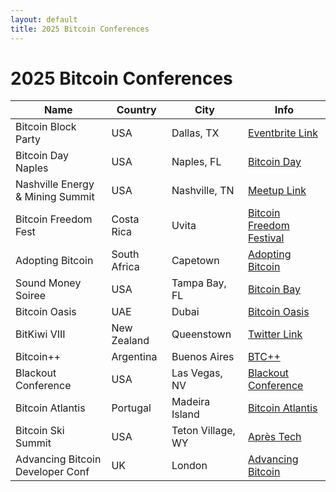 ```yaml
---
layout: default
title: 2025 Bitcoin Conferences
---
```


# 2025 Bitcoin Conferences

| Name                               | Country       | City             | Info                                                                                   |
|------------------------------------|---------------|------------------|----------------------------------------------------------------------------------------|
| Bitcoin Block Party                | USA           | Dallas, TX       | [Eventbrite Link](https://www.eventbrite.com/e/bitcoin-block-party-wednesday-january-3-2024-in-dallas-texas-tickets-755577240867) |
| Bitcoin Day Naples                 | USA           | Naples, FL       | [Bitcoin Day](https://bitcoinday.io/naples24)                                          |
| Nashville Energy & Mining Summit   | USA           | Nashville, TN    | [Meetup Link](https://www.meetup.com/bitcoinpark/events/290980686/)                    |
| Bitcoin Freedom Fest               | Costa Rica    | Uvita            | [Bitcoin Freedom Festival](https://www.bitcoinfreedomfestival.com/)                   |
| Adopting Bitcoin                   | South Africa  | Capetown         | [Adopting Bitcoin](https://adoptingbitcoin.org/capetown-2024/)                        |
| Sound Money Soiree                 | USA           | Tampa Bay, FL    | [Bitcoin Bay](https://www.bitcoinbay.live/sound-money-soiree)                         |
| Bitcoin Oasis                      | UAE           | Dubai            | [Bitcoin Oasis](https://bitcoin-oasis.com/)                                           |
| BitKiwi VIII                       | New Zealand   | Queenstown       | [Twitter Link](https://twitter.com/Bitkiwi1)                                          |
| Bitcoin++                          | Argentina     | Buenos Aires     | [BTC++](https://btcplusplus.dev/)                                                     |
| Blackout Conference                | USA           | Las Vegas, NV    | [Blackout Conference](https://www.blackbitcoinbillionaire.com/get-ready-for-the-las-vegas-blackout/) |
| Bitcoin Atlantis                   | Portugal      | Madeira Island   | [Bitcoin Atlantis](https://bitcoinatlantis.com/)                                      |
| Bitcoin Ski Summit                 | USA           | Teton Village, WY| [Après Tech](https://www.apres.tech/bitcoin-ski-summit-2024)                          |
| Advancing Bitcoin Developer Conf   | UK            | London           | [Advancing Bitcoin](https://www.advancingbitcoin.com/)                                |

